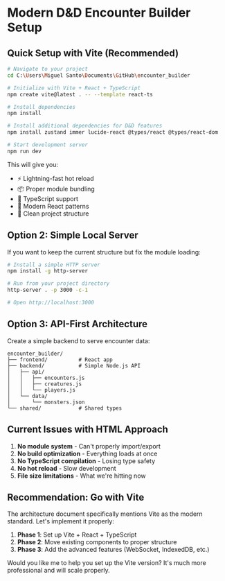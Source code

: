 # Modern D&D Encounter Builder Setup

## Quick Setup with Vite (Recommended)

```bash
# Navigate to your project
cd C:\Users\Miguel Santo\Documents\GitHub\encounter_builder

# Initialize with Vite + React + TypeScript
npm create vite@latest . -- --template react-ts

# Install dependencies
npm install

# Install additional dependencies for D&D features
npm install zustand immer lucide-react @types/react @types/react-dom

# Start development server
npm run dev
```

This will give you:
- ⚡ Lightning-fast hot reload
- 📦 Proper module bundling
- 🔧 TypeScript support
- 🎯 Modern React patterns
- 📁 Clean project structure

## Option 2: Simple Local Server

If you want to keep the current structure but fix the module loading:

```bash
# Install a simple HTTP server
npm install -g http-server

# Run from your project directory
http-server . -p 3000 -c-1

# Open http://localhost:3000
```

## Option 3: API-First Architecture

Create a simple backend to serve encounter data:

```
encounter_builder/
├── frontend/          # React app
├── backend/           # Simple Node.js API
│   ├── api/
│   │   ├── encounters.js
│   │   ├── creatures.js
│   │   └── players.js
│   └── data/
│       └── monsters.json
└── shared/            # Shared types
```

## Current Issues with HTML Approach

1. **No module system** - Can't properly import/export
2. **No build optimization** - Everything loads at once
3. **No TypeScript compilation** - Losing type safety
4. **No hot reload** - Slow development
5. **File size limitations** - What we're hitting now

## Recommendation: Go with Vite

The architecture document specifically mentions Vite as the modern standard. Let's implement it properly:

1. **Phase 1**: Set up Vite + React + TypeScript
2. **Phase 2**: Move existing components to proper structure
3. **Phase 3**: Add the advanced features (WebSocket, IndexedDB, etc.)

Would you like me to help you set up the Vite version? It's much more professional and will scale properly.